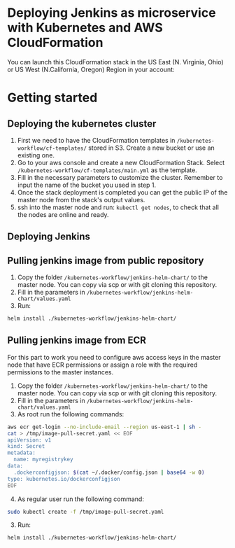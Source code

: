# Deploying Jenkins as microservice with Kubernetes and AWS CloudFormation

You can launch this CloudFormation stack in the US East (N. Virginia, Ohio) or US West (N.California, Oregon) Region in your account:

# Getting started

##  Deploying the kubernetes cluster

1. First we need to have the CloudFormation templates in `/kubernetes-workflow/cf-templates/` stored in S3. Create a new bucket or use an existing one.
2. Go to your aws console and create a new CloudFormation Stack. Select `/kubernetes-workflow/cf-templates/main.yml` as the template.
3. Fill in the necessary parameters to customize the cluster. Remember to input the name of the bucket you used in step 1.
4. Once the stack deployment is completed you can get the public IP of the master node from the stack's output values.
5. ssh into the master node and run: `kubectl get nodes`, to check that all the nodes are online and ready.

## Deploying Jenkins

## Pulling jenkins image from public repository

1. Copy the folder `/kubernetes-workflow/jenkins-helm-chart/` to the master node. You can copy via scp or with git cloning this repository.
2. Fill in the parameters in `/kubernetes-workflow/jenkins-helm-chart/values.yaml`
3. Run:
```bash
helm install ./kubernetes-workflow/jenkins-helm-chart/
```

## Pulling jenkins image from ECR
For this part to work you need to configure aws access keys in the master node that have ECR permissions or assign a role with the required permissions to the master instances.

1. Copy the folder `/kubernetes-workflow/jenkins-helm-chart/` to the master node. You can copy via scp or with git cloning this repository.
2. Fill in the parameters in `/kubernetes-workflow/jenkins-helm-chart/values.yaml`
3. As root run the following commands:
```bash
aws ecr get-login --no-include-email --region us-east-1 | sh -
cat > /tmp/image-pull-secret.yaml << EOF
apiVersion: v1     
kind: Secret
metadata:
  name: myregistrykey
data:
  .dockerconfigjson: $(cat ~/.docker/config.json | base64 -w 0)
type: kubernetes.io/dockerconfigjson
EOF
```
4. As regular user run the following command:

```bash
sudo kubectl create -f /tmp/image-pull-secret.yaml
```

3. Run:
```bash
helm install ./kubernetes-workflow/jenkins-helm-chart/
```
